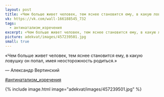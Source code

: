 ```yaml
---
layout: post
title: «Чем больше живет человек, тем яснее становится ему, в какую ловушку он попал, имея неосторожность родиться»
vk: https://vk.com/wall-166188545_732
tags:
  - антинатализм_изречения
excerpt: «Чем больше живет человек, тем яснее становится ему, в какую ловушку он попал, имея неосторожность родиться.» — Александр Вертинский
picture: adekvat/images/457239501.jpg
small: true
---
```

«Чем больше живет человек, тем яснее становится ему, в какую ловушку он попал, имея неосторожность родиться.»

— Александр Вертинский

[#антинатализм_изречения](poisk.html#антинатализм_изречения)

{% include image.html image="adekvat/images/457239501.jpg" %}